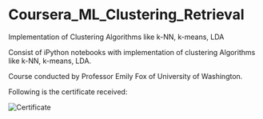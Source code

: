 # Coursera_ML_Clustering_Retrieval
Implementation of Clustering Algorithms like k-NN, k-means, LDA

Consist of iPython notebooks with implementation of clustering Algorithms like k-NN, k-means, LDA.

Course conducted by Professor Emily Fox of University of Washington.

Following is the certificate received:

![Certificate](https://raw.githubusercontent.com/parthoiiitm/Coursera_ML_Clustering_Retrieval/master/Clustering_certificate.png)

